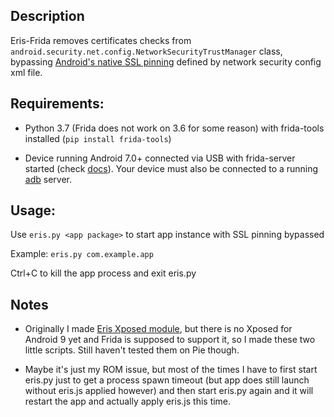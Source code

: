 ## Description
Eris-Frida removes certificates checks from `android.security.net.config.NetworkSecurityTrustManager` class, bypassing [Android's native SSL pinning](https://android-developers.googleblog.com/2016/07/changes-to-trusted-certificate.html) defined by network security config xml file.

## Requirements:
* Python 3.7 (Frida does not work on 3.6 for some reason) with frida-tools installed (`pip install frida-tools`)

* Device running Android 7.0+ connected via USB with frida-server started (check [docs](https://www.frida.re/docs/android/)). Your device must also be connected to a running [adb](https://developer.android.com/studio/command-line/adb) server.

## Usage:
Use `eris.py <app package>` to start app instance with SSL pinning bypassed

Example: `eris.py com.example.app`

Ctrl+C to kill the app process and exit eris.py

## Notes
* Originally I made [Eris Xposed module](https://github.com/Aefyr/Eris), but there is no Xposed for Android 9 yet and Frida is supposed to support it, so I made these two little scripts. Still haven't tested them on Pie though.

* Maybe it's just my ROM issue, but most of the times I have to first start eris.py just to get a process spawn timeout (but app does still launch without eris.js applied however) and then start eris.py again and it will restart the app and actually apply eris.js this time.
